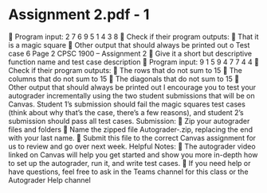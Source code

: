 # Assignment 2.pdf - 1

 Program input: 2 7 6 9 5 1 4 3 8
 Check if their program outputs: 
 That it is a magic square 
 Other output that should always be printed out 
o Test case 6 Page 2
CPSC 1900 – Assignment 2
 Give it a short but descriptive function name and test case description 
 Program input: 9 1 5 9 4 7 7 4 4
 Check if their program outputs: 
 The rows that do not sum to 15 
 The columns that do not sum to 15 
 The diagonals that do not sum to 15 
 Other output that should always be printed out 
I encourage you to test your autograder incrementally using the two student submissions that will 
be on Canvas. Student 1’s submission should fail the magic squares test cases (think about why 
that’s the case, there’s a few reasons), and student 2’s submission should pass all test cases. 
Submission: 
 Zip your autograder files and folders 
 Name the zipped file Autograder‐<lastname>.zip, replacing the end with your last 
name. 
 Submit this file to the correct Canvas assignment for us to review and go over next 
week. 
Helpful Notes: 
 The autograder video linked on Canvas will help you get started and show you more 
in-depth how to set up the autograder, run it, and write test cases. 
 If you need help or have questions, feel free to ask in the Teams channel for this class 
or the Autograder Help channel